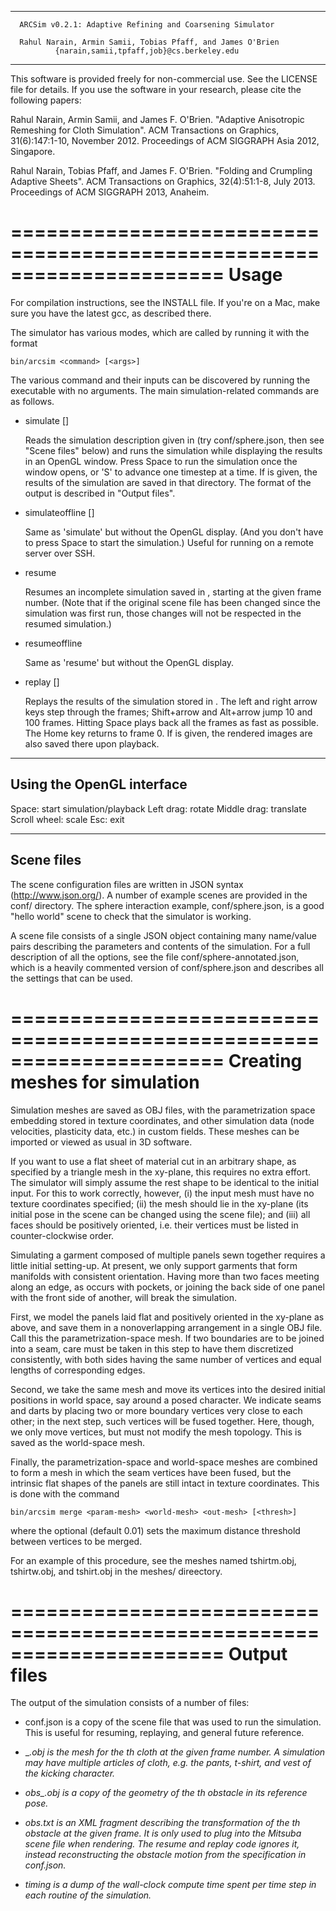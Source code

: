 **********************************************************************
      ARCSim v0.2.1: Adaptive Refining and Coarsening Simulator

      Rahul Narain, Armin Samii, Tobias Pfaff, and James O'Brien
              {narain,samii,tpfaff,job}@cs.berkeley.edu
**********************************************************************

This software is provided freely for non-commercial use. See the
LICENSE file for details. If you use the software in your research,
please cite the following papers:

Rahul Narain, Armin Samii, and James F. O'Brien. "Adaptive Anisotropic
Remeshing for Cloth Simulation". ACM Transactions on Graphics,
31(6):147:1-10, November 2012. Proceedings of ACM SIGGRAPH Asia 2012,
Singapore.

Rahul Narain, Tobias Pfaff, and James F. O'Brien. "Folding and
Crumpling Adaptive Sheets". ACM Transactions on Graphics,
32(4):51:1-8, July 2013. Proceedings of ACM SIGGRAPH 2013, Anaheim.

======================================================================
 Usage
======================================================================

For compilation instructions, see the INSTALL file. If you're on a
Mac, make sure you have the latest gcc, as described there.

The simulator has various modes, which are called by running it with
the format

    bin/arcsim <command> [<args>]

The various command and their inputs can be discovered by running the
executable with no arguments. The main simulation-related commands are
as follows.

* simulate <scene-file> [<out-dir>]

    Reads the simulation description given in <scene-file> (try
    conf/sphere.json, then see "Scene files" below) and runs the
    simulation while displaying the results in an OpenGL window. Press
    Space to run the simulation once the window opens, or 'S' to
    advance one timestep at a time. If <out-dir> is given, the results
    of the simulation are saved in that directory. The format of the
    output is described in "Output files".

* simulateoffline <scene-file> [<out-dir>]

    Same as 'simulate' but without the OpenGL display. (And you don't
    have to press Space to start the simulation.) Useful for running
    on a remote server over SSH.

* resume <out-dir> <resume-frame>

    Resumes an incomplete simulation saved in <out-dir>, starting at
    the given frame number. (Note that if the original scene file has
    been changed since the simulation was first run, those changes
    will not be respected in the resumed simulation.)

* resumeoffline <out-dir> <resume-frame>

    Same as 'resume' but without the OpenGL display.

* replay <out-dir> [<sshot-dir>]

    Replays the results of the simulation stored in <out-dir>. The
    left and right arrow keys step through the frames; Shift+arrow and
    Alt+arrow jump 10 and 100 frames. Hitting Space plays back all the
    frames as fast as possible. The Home key returns to frame 0. If
    <sshot-dir> is given, the rendered images are also saved there
    upon playback.

----------------------------------------------------------------------
 Using the OpenGL interface
----------------------------------------------------------------------

Space:          start simulation/playback
Left drag:      rotate
Middle drag:    translate
Scroll wheel:   scale
Esc:            exit

----------------------------------------------------------------------
 Scene files
----------------------------------------------------------------------

The scene configuration files are written in JSON syntax
(http://www.json.org/). A number of example scenes are provided in the
conf/ directory. The sphere interaction example, conf/sphere.json, is
a good "hello world" scene to check that the simulator is working.

A scene file consists of a single JSON object containing many
name/value pairs describing the parameters and contents of the
simulation. For a full description of all the options, see the file
conf/sphere-annotated.json, which is a heavily commented version of
conf/sphere.json and describes all the settings that can be used.

======================================================================
 Creating meshes for simulation
======================================================================

Simulation meshes are saved as OBJ files, with the parametrization
space embedding stored in texture coordinates, and other simulation
data (node velocities, plasticity data, etc.) in custom fields. These
meshes can be imported or viewed as usual in 3D software.

If you want to use a flat sheet of material cut in an arbitrary shape,
as specified by a triangle mesh in the xy-plane, this requires no
extra effort. The simulator will simply assume the rest shape to be
identical to the initial input. For this to work correctly, however,
(i) the input mesh must have no texture coordinates specified; (ii)
the mesh should lie in the xy-plane (its initial pose in the scene can
be changed using the scene file); and (iii) all faces should be
positively oriented, i.e. their vertices must be listed in
counter-clockwise order.

Simulating a garment composed of multiple panels sewn together
requires a little initial setting-up. At present, we only support
garments that form manifolds with consistent orientation. Having more
than two faces meeting along an edge, as occurs with pockets, or
joining the back side of one panel with the front side of another,
will break the simulation.

First, we model the panels laid flat and positively oriented in the
xy-plane as above, and save them in a nonoverlapping arrangement in a
single OBJ file. Call this the parametrization-space mesh. If two
boundaries are to be joined into a seam, care must be taken in this
step to have them discretized consistently, with both sides having the
same number of vertices and equal lengths of corresponding edges.

Second, we take the same mesh and move its vertices into the desired
initial positions in world space, say around a posed character. We
indicate seams and darts by placing two or more boundary vertices very
close to each other; in the next step, such vertices will be fused
together. Here, though, we only move vertices, but must not modify the
mesh topology. This is saved as the world-space mesh.

Finally, the parametrization-space and world-space meshes are combined
to form a mesh in which the seam vertices have been fused, but the
intrinsic flat shapes of the panels are still intact in texture
coordinates. This is done with the command

    bin/arcsim merge <param-mesh> <world-mesh> <out-mesh> [<thresh>]

where the optional <thresh> (default 0.01) sets the maximum distance
threshold between vertices to be merged.

For an example of this procedure, see the meshes named tshirtm.obj,
tshirtw.obj, and tshirt.obj in the meshes/ direectory.

======================================================================
 Output files
======================================================================

The output of the simulation consists of a number of files:

* conf.json is a copy of the scene file that was used to run the
  simulation. This is useful for resuming, replaying, and general
  future reference.

* <frame>_<i>.obj is the mesh for the <i>th cloth at the given frame
  number. A simulation may have multiple articles of cloth, e.g. the
  pants, t-shirt, and vest of the kicking character.

* obs_<j>.obj is a copy of the geometry of the <j>th obstacle in its
  reference pose.

* <frame>obs<j>.txt is an XML fragment describing the transformation
  of the <j>th obstacle at the given frame. It is only used to plug
  into the Mitsuba scene file when rendering. The resume and replay
  code ignores it, instead reconstructing the obstacle motion from the
  specification in conf.json.

* timing is a dump of the wall-clock compute time spent per time step
  in each routine of the simulation.
